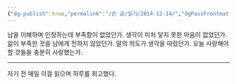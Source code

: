 ```yaml
---
{"dg-publish":true,"permalink":"/쓴 글/일기/2014-12-14/","dgPassFrontmatter":true}
---
```



남을 이해하며 인정하는데 부족함이 없었던가.
생각이 미처 닿지 못한 마음이 없었던가.
앎이 부족한 것을 남에게 전하지 않았던가.
말의 의도가 생각을 따랐던가.
오늘 사랑해야 할 것들을 충분히 사랑했는가.

---

자기 전 매일 이걸 읽으며 하루를 회고했다.
